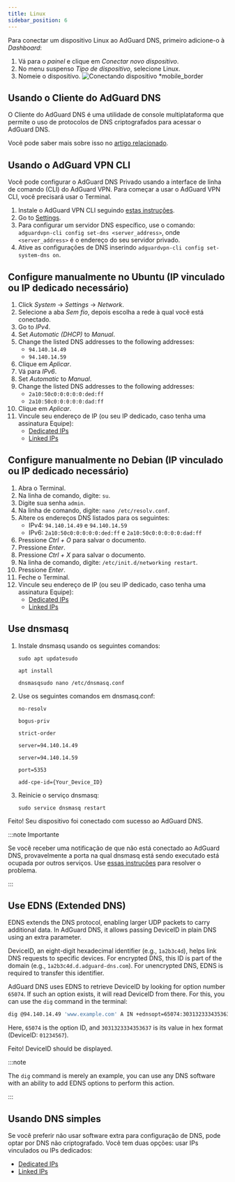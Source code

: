 ```yaml
---
title: Linux
sidebar_position: 6
---
```


Para conectar um dispositivo Linux ao AdGuard DNS, primeiro adicione-o à _Dashboard_:

1. Vá para o _painel_ e clique em _Conectar novo dispositivo_.
2. No menu suspenso _Tipo de dispositivo_, selecione Linux.
3. Nomeie o dispositivo.
   ![Conectando dispositivo \*mobile\_border](https://cdn.adtidy.org/content/kb/dns/private/new_dns/connect/choose_linux.png)

## Usando o Cliente do AdGuard DNS

O Cliente do AdGuard DNS é uma utilidade de console multiplataforma que permite o uso de protocolos de DNS criptografados para acessar o AdGuard DNS.

Você pode saber mais sobre isso no [artigo relacionado](/dns-client/overview/).

## Usando o AdGuard VPN CLI

Você pode configurar o AdGuard DNS Privado usando a interface de linha de comando (CLI) do AdGuard VPN. Para começar a usar o AdGuard VPN CLI, você precisará usar o Terminal.

1. Instale o AdGuard VPN CLI seguindo [estas instruções](https://adguard-vpn.com/kb/adguard-vpn-for-linux/installation/).
2. Go to [Settings](https://adguard-vpn.com/kb/adguard-vpn-for-linux/settings/).
3. Para configurar um servidor DNS específico, use o comando: `adguardvpn-cli config set-dns <server_address>`, onde `<server_address>` é o endereço do seu servidor privado.
4. Ative as configurações de DNS inserindo `adguardvpn-cli config set-system-dns on`.

## Configure manualmente no Ubuntu (IP vinculado ou IP dedicado necessário)

1. Click _System_ → _Settings_ → _Network_.
2. Selecione a aba _Sem fio_, depois escolha a rede à qual você está conectado.
3. Go to _IPv4_.
4. Set _Automatic (DHCP)_ to _Manual_.
5. Change the listed DNS addresses to the following addresses:
   - `94.140.14.49`
   - `94.140.14.59`
6. Clique em _Aplicar_.
7. Vá para _IPv6_.
8. Set _Automatic_ to _Manual_.
9. Change the listed DNS addresses to the following addresses:
   - `2a10:50c0:0:0:0:0:ded:ff`
   - `2a10:50c0:0:0:0:0:dad:ff`
10. Clique em _Aplicar_.
11. Vincule seu endereço de IP (ou seu IP dedicado, caso tenha uma assinatura Equipe):
    - [Dedicated IPs](/private-dns/connect-devices/other-options/dedicated-ip.md)
    - [Linked IPs](/private-dns/connect-devices/other-options/linked-ip.md)

## Configure manualmente no Debian (IP vinculado ou IP dedicado necessário)

1. Abra o Terminal.
2. Na linha de comando, digite: `su`.
3. Digite sua senha `admin`.
4. Na linha de comando, digite: `nano /etc/resolv.conf`.
5. Altere os endereços DNS listados para os seguintes:
   - IPv4: `94.140.14.49` e `94.140.14.59`
   - IPv6: `2a10:50c0:0:0:0:0:ded:ff` e `2a10:50c0:0:0:0:0:dad:ff`
6. Pressione _Ctrl + O_ para salvar o documento.
7. Pressione _Enter_.
8. Pressione _Ctrl + X_ para salvar o documento.
9. Na linha de comando, digite: `/etc/init.d/networking restart`.
10. Pressione _Enter_.
11. Feche o Terminal.
12. Vincule seu endereço de IP (ou seu IP dedicado, caso tenha uma assinatura Equipe):
    - [Dedicated IPs](/private-dns/connect-devices/other-options/dedicated-ip.md)
    - [Linked IPs](/private-dns/connect-devices/other-options/linked-ip.md)

## Use dnsmasq

1. Instale dnsmasq usando os seguintes comandos:

   `sudo apt updatesudo`

   `apt install`

   `dnsmasqsudo nano /etc/dnsmasq.conf`

2. Use os seguintes comandos em dnsmasq.conf:

   `no-resolv`

   `bogus-priv`

   `strict-order`

   `server=94.140.14.49`

   `server=94.140.14.59`

   `port=5353`

   `add-cpe-id={Your_Device_ID}`

3. Reinicie o serviço dnsmasq:

   `sudo service dnsmasq restart`

Feito! Seu dispositivo foi conectado com sucesso ao AdGuard DNS.

:::note Importante

Se você receber uma notificação de que não está conectado ao AdGuard DNS, provavelmente a porta na qual dnsmasq está sendo executado está ocupada por outros serviços. Use [essas instruções](https://github.com/AdguardTeam/AdGuardHome/wiki/FAQ#bindinuse) para resolver o problema.

:::

## Use EDNS (Extended DNS)

EDNS extends the DNS protocol, enabling larger UDP packets to carry additional data. In AdGuard DNS, it allows passing DeviceID in plain DNS using an extra parameter.

DeviceID, an eight-digit hexadecimal identifier (e.g., `1a2b3c4d`), helps link DNS requests to specific devices. For encrypted DNS, this ID is part of the domain (e.g., `1a2b3c4d.d.adguard-dns.com`). For unencrypted DNS, EDNS is required to transfer this identifier.

AdGuard DNS uses EDNS to retrieve DeviceID by looking for option number `65074`. If such an option exists, it will read DeviceID from there. For this, you can use the `dig` command in the terminal:

```sh
dig @94.140.14.49 'www.example.com' A IN +ednsopt=65074:3031323334353637
```

Here, `65074` is the option ID, and `3031323334353637` is its value in hex format (DeviceID: `01234567`).

Feito! DeviceID should be displayed.

:::note

The `dig` command is merely an example, you can use any DNS software with an ability to add EDNS options to perform this action.

:::

## Usando DNS simples

Se você preferir não usar software extra para configuração de DNS, pode optar por DNS não criptografado. Você tem duas opções: usar IPs vinculados ou IPs dedicados:

- [Dedicated IPs](/private-dns/connect-devices/other-options/dedicated-ip.md)
- [Linked IPs](/private-dns/connect-devices/other-options/linked-ip.md)
